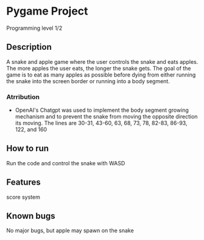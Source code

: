 # Pygame Project

Programming level 1/2

## Description
A snake and apple game where the user controls the snake and eats apples. The more apples the user eats, the longer the snake gets. The goal of the game is to eat as many apples as possible before dying from either running the snake into the screen border or running into a body segment.

### Atrribution
- OpenAI's Chatgpt was used to implement the body segment growing mechanism and to prevent the snake from moving the opposite direction its moving. The lines are 30-31, 43-60, 63, 68, 73, 78, 82-83, 86-93, 122, and 160 

## How to run
Run the code and control the snake with WASD
## Features
score system
## Known bugs
No major bugs, but apple may spawn on the snake
